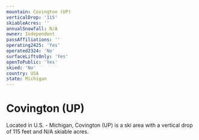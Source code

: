 ```yaml
---
mountain: Covington (UP)
verticalDrop: '115'
skiableAcres: ''
annualSnowfall: N/A
owner: Independent
passAffiliations: ''
operating2425: 'Yes'
operated2324: 'No'
surfaceLiftsOnly: 'Yes'
openToPublic: 'Yes'
skied: 'No'
country: USA
state: Michigan
---
```


# Covington (UP)

Located in U.S. - Michigan, Covington (UP) is a ski area with a vertical drop of 115 feet and N/A skiable acres.
